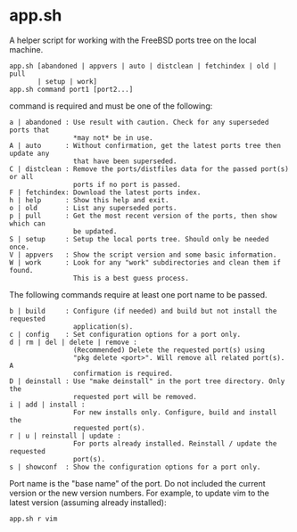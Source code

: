 # app.sh

A helper script for working with the FreeBSD ports tree on the local machine.

	app.sh [abandoned | appvers | auto | distclean | fetchindex | old | pull 
           | setup | work]
	app.sh command port1 [port2...]

command is required and must be one of the following:

    a | abandoned : Use result with caution. Check for any superseded ports that 
                    *may not* be in use.
    A | auto      : Without confirmation, get the latest ports tree then update any
                    that have been superseded.
    C | distclean : Remove the ports/distfiles data for the passed port(s) or all
                    ports if no port is passed.
    F | fetchindex: Download the latest ports index.
    h | help      : Show this help and exit.
    o | old       : List any superseded ports.
    p | pull      : Get the most recent version of the ports, then show which can 
                    be updated.
    S | setup     : Setup the local ports tree. Should only be needed once.
    V | appvers   : Show the script version and some basic information.
    W | work      : Look for any "work" subdirectories and clean them if found.
                    This is a best guess process.

The following commands require at least one port name to be passed.

    b | build     : Configure (if needed) and build but not install the requested
                    application(s).
    c | config    : Set configuration options for a port only.
    d | rm | del | delete | remove :
                    (Recommended) Delete the requested port(s) using
                    "pkg delete <port>". Will remove all related port(s). A
                    confirmation is required.
    D | deinstall : Use "make deinstall" in the port tree directory. Only the
                    requested port will be removed.
    i | add | install :
                    For new installs only. Configure, build and install the
                    requested port(s).
    r | u | reinstall | update :
                    For ports already installed. Reinstall / update the requested 
                    port(s).
    s | showconf  : Show the configuration options for a port only.

Port name is the "base name" of the port. Do not included the current version
or the new version numbers. For example, to update vim to the latest version 
(assuming already installed):

    app.sh r vim



